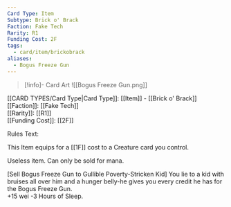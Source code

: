 ```yaml
---
Card Type: Item
Subtype: Brick o' Brack
Faction: Fake Tech
Rarity: R1
Funding Cost: 2F
tags:
  - card/item/brickobrack
aliases:
  - Bogus Freeze Gun
---
```

> [!info]- Card Art
> ![[Bogus Freeze Gun.png]]

[[CARD TYPES/Card Type|Card Type]]: [[Item]] - [[Brick o' Brack]]  
[[Faction]]: [[Fake Tech]]  
[[Rarity]]: [[R1]]  
[[Funding Cost]]: [[2F]]  

Rules Text:  

This Item equips for a [[1F]] cost to a Creature card you control.  

Useless item. Can only be sold for mana.  

[Sell Bogus Freeze Gun to Gullible Poverty-Stricken Kid] You lie to a kid with bruises all over him and a hunger belly-he gives you every credit he has for the Bogus Freeze Gun.  
+15 wei -3 Hours of Sleep.  